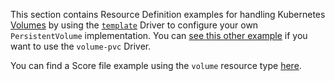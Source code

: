 This section contains Resource Definition examples for handling Kubernetes [Volumes](https://kubernetes.io/docs/concepts/storage/volumes) by using the [`template`](https://developer.humanitec.com/integration-and-extensions/drivers/generic-drivers/template/) Driver to configure your own `PersistentVolume` implementation. You can [see this other example](https://developer.humanitec.com/examples/resource-definitions/volume-pvc/volumes/) if you want to use the `volume-pvc` Driver.

You can find a Score file example using the `volume` resource type [here](https://developer.humanitec.com/examples/score/horizontalpodautoscaler/).